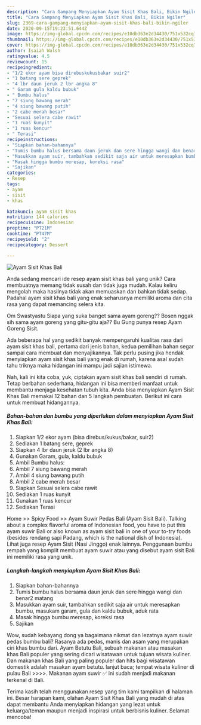 ```yaml
---
description: "Cara Gampang Menyiapkan Ayam Sisit Khas Bali, Bikin Ngiler"
title: "Cara Gampang Menyiapkan Ayam Sisit Khas Bali, Bikin Ngiler"
slug: 2369-cara-gampang-menyiapkan-ayam-sisit-khas-bali-bikin-ngiler
date: 2020-09-15T19:23:51.644Z
image: https://img-global.cpcdn.com/recipes/e10db363e2d34430/751x532cq70/ayam-sisit-khas-bali-foto-resep-utama.jpg
thumbnail: https://img-global.cpcdn.com/recipes/e10db363e2d34430/751x532cq70/ayam-sisit-khas-bali-foto-resep-utama.jpg
cover: https://img-global.cpcdn.com/recipes/e10db363e2d34430/751x532cq70/ayam-sisit-khas-bali-foto-resep-utama.jpg
author: Isaiah Walsh
ratingvalue: 4.5
reviewcount: 15
recipeingredient:
- "1/2 ekor ayam bisa direbuskukusbakar suir2"
- "1 batang sere geprek"
- "4 lbr daun jeruk 2 lbr angka 8"
- " Garam gula kaldu bubuk"
- " Bumbu halus"
- "7 siung bawang merah"
- "4 siung bawang putih"
- "2 cabe merah besar"
- "Sesuai selera cabe rawit"
- "1 ruas kunyit"
- "1 ruas kencur"
- " Terasi"
recipeinstructions:
- "Siapkan bahan-bahannya"
- "Tumis bumbu halus bersama daun jeruk dan sere hingga wangi dan benar2 matang"
- "Masukkan ayam suir, tambahkan sedikit saja air untuk meresapkan bumbu, masukam garam, gula dan kaldu bubuk, aduk rata"
- "Masak hingga bumbu meresap, koreksi rasa"
- "Sajikan"
categories:
- Resep
tags:
- ayam
- sisit
- khas

katakunci: ayam sisit khas 
nutrition: 144 calories
recipecuisine: Indonesian
preptime: "PT21M"
cooktime: "PT47M"
recipeyield: "2"
recipecategory: Dessert

---
```



![Ayam Sisit Khas Bali](https://img-global.cpcdn.com/recipes/e10db363e2d34430/751x532cq70/ayam-sisit-khas-bali-foto-resep-utama.jpg)

Anda sedang mencari ide resep ayam sisit khas bali yang unik? Cara membuatnya memang tidak susah dan tidak juga mudah. Kalau keliru mengolah maka hasilnya tidak akan memuaskan dan bahkan tidak sedap. Padahal ayam sisit khas bali yang enak seharusnya memiliki aroma dan cita rasa yang dapat memancing selera kita.

Om Swastyastu Siapa yang suka banget sama ayam goreng?? Bosen nggak sih sama ayam goreng yang gitu-gitu aja?? Bu Gung punya resep Ayam Goreng Sisit.

Ada beberapa hal yang sedikit banyak mempengaruhi kualitas rasa dari ayam sisit khas bali, pertama dari jenis bahan, kedua pemilihan bahan segar sampai cara membuat dan menyajikannya. Tak perlu pusing jika hendak menyiapkan ayam sisit khas bali yang enak di rumah, karena asal sudah tahu triknya maka hidangan ini mampu jadi sajian istimewa.


Nah, kali ini kita coba, yuk, ciptakan ayam sisit khas bali sendiri di rumah. Tetap berbahan sederhana, hidangan ini bisa memberi manfaat untuk membantu menjaga kesehatan tubuh kita. Anda bisa menyiapkan Ayam Sisit Khas Bali memakai 12 bahan dan 5 langkah pembuatan. Berikut ini cara untuk membuat hidangannya.

<!--inarticleads1-->

##### Bahan-bahan dan bumbu yang diperlukan dalam menyiapkan Ayam Sisit Khas Bali:

1. Siapkan 1/2 ekor ayam (bisa direbus/kukus/bakar, suir2)
1. Sediakan 1 batang sere, geprek
1. Siapkan 4 lbr daun jeruk (2 lbr angka 8)
1. Gunakan  Garam, gula, kaldu bubuk
1. Ambil  Bumbu halus:
1. Ambil 7 siung bawang merah
1. Ambil 4 siung bawang putih
1. Ambil 2 cabe merah besar
1. Siapkan Sesuai selera cabe rawit
1. Sediakan 1 ruas kunyit
1. Gunakan 1 ruas kencur
1. Sediakan  Terasi


Home &gt;&gt; Spicy Food &gt;&gt; Ayam Suwir Pedas Bali (Ayam Sisit Bali). Talking about a complex flavorful aroma of Indonesian food, you have to put this ayam suwir Bali or also known as ayam sisit bali in one of your to-try foods (besides rendang sapi Padang, which is the national dish of Indonesia). Lihat juga resep Ayam Sisit (Nasi Jinggo) enak lainnya. Penggunaan bumbu rempah yang komplit membuat ayam suwir atau yang disebut ayam sisit Bali ini memiliki rasa yang unik. 

<!--inarticleads2-->

##### Langkah-langkah menyiapkan Ayam Sisit Khas Bali:

1. Siapkan bahan-bahannya
1. Tumis bumbu halus bersama daun jeruk dan sere hingga wangi dan benar2 matang
1. Masukkan ayam suir, tambahkan sedikit saja air untuk meresapkan bumbu, masukam garam, gula dan kaldu bubuk, aduk rata
1. Masak hingga bumbu meresap, koreksi rasa
1. Sajikan


Wow, sudah kebayang dong ya bagaimana nikmat dan lezatnya ayam suwir pedas bumbu bali? Rasanya ada pedas, manis dan asam yang merupakan ciri khas bumbu dari. Ayam Betutu Bali, sebuah makanan atau masakan khas Bali populer yang sering dicari wisatawan untuk tujuan wisata kuliner. Dan makanan khas Bali yang paling populer dan hits bagi wisatawan domestik adalah masakan ayam betutu. lanjut baca; tempat wisata kuliner di pulau Bali &gt;&gt;&gt;&gt;. Makanan ayam suwir ✅ ini sudah menjadi makanan terkenal di Bali. 

Terima kasih telah menggunakan resep yang tim kami tampilkan di halaman ini. Besar harapan kami, olahan Ayam Sisit Khas Bali yang mudah di atas dapat membantu Anda menyiapkan hidangan yang lezat untuk keluarga/teman maupun menjadi inspirasi untuk berbisnis kuliner. Selamat mencoba!
